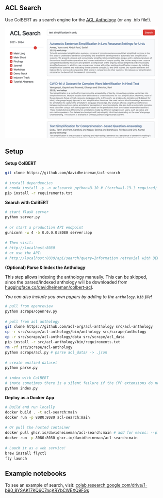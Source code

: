 ## ACL Search

Use ColBERT as a search engine for the [ACL Anthology](https://aclanthology.org/) (or any .bib file!).

<div align="center">
    <img src="./src/static/demo.jpg" width="600" />
</div>

## Setup

**Setup ColBERT**
```sh
git clone https://github.com/davidheineman/acl-search

# install dependencies
# conda install -y -n aclsearch python=3.10 # (torch==1.13.1 required)
pip install -r requirements.txt
```

**Search with ColBERT**

```sh
# start flask server
python server.py

# or start a production API endpoint
gunicorn -w 4 -b 0.0.0.0:8080 server:app

# Then visit:
# http://localhost:8080
# or use the API:
# http://localhost:8080/api/search?query=Information retrevial with BERT
```

**(Optional) Parse & Index the Anthology**

This step allows indexing the anthology manually. This can be skipped, since the parsed/indexed anthology will be downloaded from [huggingface.co/davidheineman/colbert-acl](https://huggingface.co/davidheineman/colbert-acl).

*You can also include you own papers by adding to the `anthology.bib` file!*

```sh
# pull from openreview
python scrape/openrev.py

# pull from acl anthology
git clone https://github.com/acl-org/acl-anthology src/acl-anthology
cp -r src/scrape/acl-anthology/bin/anthology src/scrape/anthology
cp -r src/scrape/acl-anthology/data src/scrape/acl_data
pip install -r src/acl-anthology/bin/requirements.txt
rm -rf src/scrape/acl-anthology
python scrape/acl.py # parse acl_data/ -> .json

# create unified dataset
python parse.py 

# index with ColBERT 
# (note sometimes there is a silent failure if the CPP extensions do not exist)
python index.py
```

**Deploy as a Docker App**
```sh
# Build and run locally
docker build . -t acl-search:main
docker run -p 8080:8080 acl-search:main

# Or pull the hosted container
docker pull ghcr.io/davidheineman/acl-search:main # add for macos: --platform linux/amd64 
docker run -p 8080:8080 ghcr.io/davidheineman/acl-search:main

# Lauch it as a web service!
brew install flyctl
fly launch
```

## Example notebooks

To see an example of search, visit:
[colab.research.google.com/drive/1-b90_8YSAK17KQ6C7nqKRYbCWEXQ9FGs](https://colab.research.google.com/drive/1-b90_8YSAK17KQ6C7nqKRYbCWEXQ9FGs?usp=sharing)

<!-- ## Notes
- See: 
    - https://github.com/stanford-futuredata/ColBERT/blob/main/colbert/index_updater.py
    - https://github.com/stanford-futuredata/ColBERT/issues/111

- To generate favicon:
    cd src/static
    inkscape favicon.svg --export-type=png --export-background-opacity=0 --export-filename=favicon.png
    convert favicon.png -resize 256x256 favicon.ico
    rm favicon.png

- TODO:
    - On UI
        - Single click "copy" for full bibtex, and bib key!
        - Maybe make the UI more compressed like this: https://aclanthology.org/events/eacl-2024/#2024eacl-long
        - Colors: make the colors resemble the ACL page much closer
            - There's still a bunch of blue from the bootstrap themeing
        - Smaller line spacing for abstract text
        - Add "PDF" button
        - Justify the result metadata (Year, venue, etc.) so the content all starts at the same vertical position
        - Add a "Expand" button at the end of the abstract
        - Put two sliders on the year range (and make the years selectable, with the years at both ends of the bar)
        - If the user selects certain venues, remember these venues
        - Add a dropdown under the "Workshop" box to select specific workshops

    - On search quality
        - Use https://aclanthology.org/info/development/
        - Add openreview scrape
        - Include the title in the indexing
        - Have articles before 2020
        - Put query in URL (?q=XXX)

    - On indexing
        - Make indexing code better 
            (currently, the setup involves manually copying the CPP files becuase there is a silent failure, this also should be possible to do on Google Collab, or even MPS)
            - Make index save in parent folder
            - Fix "sanity check" in index.py
            - Make it possible to do a one-click re-indexing as a GitHub action (potentially when building the container? Or re-build the container when HF is updated)
        - Profile bibtexparser.load(f) (why so slow)
        - Make this a GitHub action

    - On deployment
        - Reduce batch batch size to help RAM usage (https://fly.io/docs/about/pricing/#started-fly-machines)
 -->